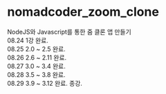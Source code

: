 # nomadcoder_zoom_clone
NodeJS와 Javascript를 통한 줌 클론 앱 만들기
</br>
08.24 1강 완료.
</br>
08.25 2.0 ~ 2.5 완료.
</br>
08.26 2.6 ~ 2.11 완료.
</br>
08.27 3.0 ~ 3.4 완료.
</br>
08.28 3.5 ~ 3.8 완료.
</br>
08.29 3.9 ~ 3.12 완료. 종강.
